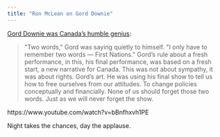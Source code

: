 ```yaml
---
title: "Ron McLean on Gord Downie"
---
```

<p><a href="https://www.sportsnet.ca/hockey/nhl/gord-downie-canadas-humble-genius/">Gord Downie was Canada’s humble genius</a>:</p>
<blockquote><p>
  "Two words," Gord was saying quietly to himself. "I only have to remember two words — First Nations." Gord’s rule about a fresh performance, in this, his final performance, was based on a fresh start, a new narrative for Canada. This was not about sympathy, it was about rights. Gord’s art. He was using his final show to tell us how to free ourselves from our attitudes. To change policies conceptually and financially. None of us should forget those two words. Just as we will never forget the show.
</p></blockquote>
<p>https://www.youtube.com/watch?v=bBnfhxvh1PE</p>
<p>Night takes the chances, day the applause.</p>
